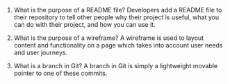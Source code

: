 1. What is the purpose of a README file?
Developers add a README file to their repository to tell other people why their project is useful, what you can do with their project, and how you can use it.

1. What is the purpose of a wireframe?
A wireframe is used to layout content and functionality on a page which takes into account user needs and user journeys. 

1. What is a branch in Git?
A branch in Git is simply a lightweight movable pointer to one of these commits.